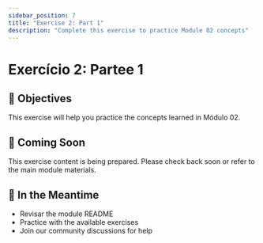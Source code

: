 ```yaml
---
sidebar_position: 7
title: "Exercise 2: Part 1"
description: "Complete this exercise to practice Module 02 concepts"
---
```


# Exercício 2: Partee 1

## 🎯 Objectives

This exercise will help you practice the concepts learned in Módulo 02.

## 📝 Coming Soon

This exercise content is being prepared. Please check back soon or refer to the main module materials.

## 🚀 In the Meantime

- Revisar the module README
- Practice with the available exercises
- Join our community discussions for help

